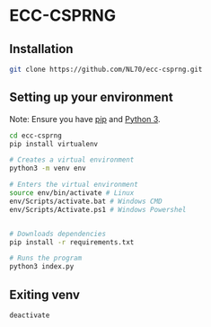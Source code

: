 # ECC-CSPRNG
## Installation
```bash
git clone https://github.com/NL70/ecc-csprng.git 
```
## Setting up your environment
Note: Ensure you have [pip](https://pip.pypa.io/en/stable/installation/) and [Python 3](https://www.python.org/downloads/).
```bash
cd ecc-csprng
pip install virtualenv

# Creates a virtual environment 
python3 -m venv env

# Enters the virtual environment
source env/bin/activate # Linux
env/Scripts/activate.bat # Windows CMD
env/Scripts/Activate.ps1 # Windows Powershel


# Downloads dependencies
pip install -r requirements.txt

# Runs the program
python3 index.py
```

## Exiting venv
```bash
deactivate
```


